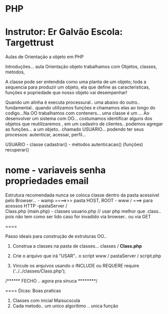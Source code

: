 PHP 
===
Instrutor: Er Galvão
Escola: Targettrust
====

Aulas de Orientação a objeto em PHP 

Introduções... aula
Orientação objeto trabalhamos com Objetos, classes, metodos, 

A classe pode ser entendida como uma planta de um objeto; toda a sequencia para produzir um objeto, ela que define as caracteristicas, funções e popriedade que nosso objeto vai desempenhar! 

Quando um alinha é executa processural.. uma abaixo do outro.. fundamental.. quando utilizamos funções e chamamos elas ao longo do codigo…Na OO trabalhamos com conteners…  uma classe é um … Ao desenvolver um sistema com OO… costumamos identificar alguns dos objetos que reutilizaremos , em um cadastro de clientes.. podemos agregar as funções… a um objeto.. chamado USUARIO… podendo ter seus processos: autenticar, acessar, perfil… 

USUARIO 		- classe
cadastrar()		- métodos
autenticacao()	  (funções)
recuperar()

nome		- variaveis 
senha		  propriedades
email
====

Estrutura recomendada nunca se coloca classe dentro da pasta acessivel pelo Browser...
	- wamp  ====>>> pasta HOST, ROOT
 		-  www / ===> para acessos HTTP
			-pastaServer / 	
				Class.php (main.php)
		- classes 
		  	usuario.php // usar php melhor que .class.. pois não tem como ser lido caso for invadido via browser.. ou via GET
	
==== 

Passo ideais para construção de estruturas OO..

1. Construa a classes na pasta de classes... 
	 classes / <b> Class.php </b>
	 
2. Crie o arquivo que irá "USAR".. o script
	 www / pastaServer / script.php

3. Vincule os arquivos usando o INCLUDE ou REQUERE
	require ('../../classes/Class.php');
	 
/****** FECHO .. agora pra sinuca ********/
	 
==== 
Dicas:  Boas praticas

1. Classes com inicial Maisucscula
2. Cada metodo.. um unico algoritimo .. unica função 





